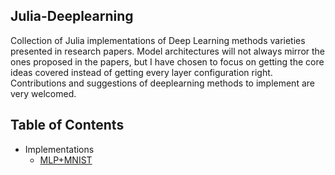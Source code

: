 ## Julia-Deeplearning

Collection of Julia implementations of Deep Learning methods varieties presented in research papers. Model architectures will not always mirror the ones proposed in the papers, but I have chosen to focus on getting the core ideas covered instead of getting every layer configuration right. Contributions and suggestions of deeplearning methods to implement are very welcomed.

## Table of Contents

- Implementations
  - [MLP+MNIST](https://github.com/tczhangzhi/julia-deeplearning/blob/master/example/MLP_and_MNIST.ipynb)

